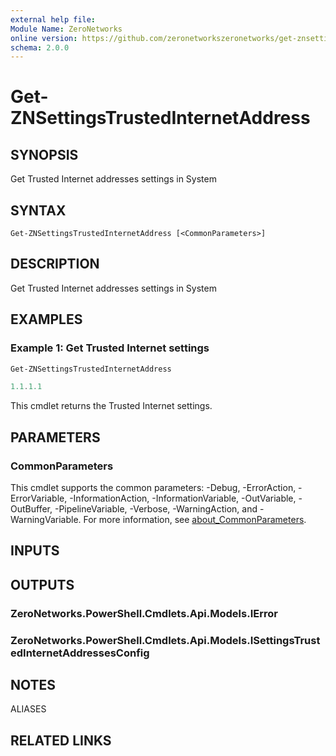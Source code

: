 ```yaml
---
external help file:
Module Name: ZeroNetworks
online version: https://github.com/zeronetworkszeronetworks/get-znsettingstrustedinternetaddress
schema: 2.0.0
---
```


# Get-ZNSettingsTrustedInternetAddress

## SYNOPSIS
Get Trusted Internet addresses settings in System

## SYNTAX

```
Get-ZNSettingsTrustedInternetAddress [<CommonParameters>]
```

## DESCRIPTION
Get Trusted Internet addresses settings in System

## EXAMPLES

### Example 1: Get Trusted Internet settings
```powershell
Get-ZNSettingsTrustedInternetAddress

1.1.1.1
```

This cmdlet returns the Trusted Internet settings.

## PARAMETERS

### CommonParameters
This cmdlet supports the common parameters: -Debug, -ErrorAction, -ErrorVariable, -InformationAction, -InformationVariable, -OutVariable, -OutBuffer, -PipelineVariable, -Verbose, -WarningAction, and -WarningVariable. For more information, see [about_CommonParameters](http://go.microsoft.com/fwlink/?LinkID=113216).

## INPUTS

## OUTPUTS

### ZeroNetworks.PowerShell.Cmdlets.Api.Models.IError

### ZeroNetworks.PowerShell.Cmdlets.Api.Models.ISettingsTrustedInternetAddressesConfig

## NOTES

ALIASES

## RELATED LINKS


